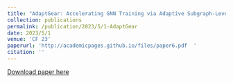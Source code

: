 ```yaml
---
title: "AdaptGear: Accelerating GNN Training via Adaptive Subgraph-Level Kernels on GPUs"
collection: publications
permalink: /publication/2023/5/1-AdaptGear
date: 2023/5/1
venue: 'CF 23'
paperurl: 'http://academicpages.github.io/files/paper6.pdf  '
citation: ''
---
```


<a href='http://academicpages.github.io/files/paper6.pdf  '>Download paper here</a>
